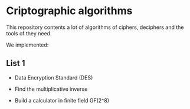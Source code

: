 # Criptographic algorithms

This repository contents a lot of algorithms of ciphers, deciphers and the tools of they need.

We implemented:

## List 1

* Data Encryption Standard (DES)

* Find the multiplicative inverse

* Build a calculator in finite field GF(2^8)
